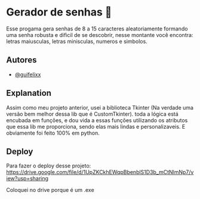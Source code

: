 
# Gerador de senhas 🔐

Esse progama gera senhas de 8 a 15 caracteres aleatoriamente formando uma senha robusta e dificil de se descobrir, nesse montante você encontra: letras maiusculas, letras minisculas, numeros e simbolos.


## Autores

- [@guifelixx](https://github.com/guifelixx)


## Explanation

Assim como meu projeto anterior, usei a biblioteca Tkinter (Na verdade uma versão bem melhor dessa lib que é CustomTkinter). toda a lógica está encubada em funções, e dou vida a essas funções utilizando os atributos que essa lib me proporciona, sendo elas mais lindas e personalizaveis. E obviamente foi feito 100% em python.
## Deploy

Para fazer o deploy desse projeto: https://drive.google.com/file/d/1UpZKCkhEWqpBbenblS1D3b_mCtNlmNp7/view?usp=sharing

Coloquei no drive porque é um .exe


